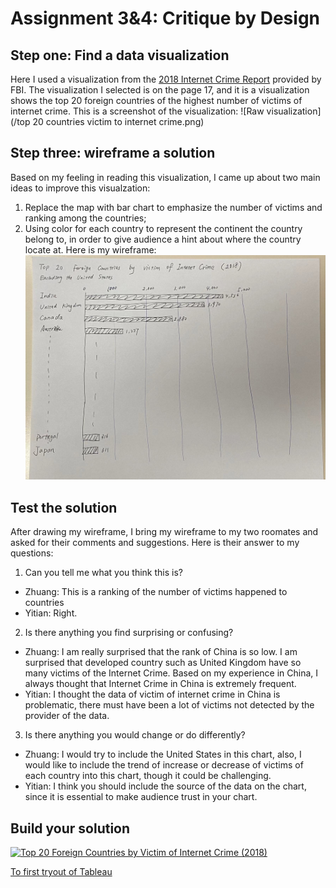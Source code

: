 # Assignment 3&4: Critique by Design

## Step one: Find a data visualization
Here I used a visualization from the [2018 Internet Crime Report](https://www.ic3.gov/Media/PDF/AnnualReport/2018_IC3Report.pdf) provided by FBI.
The visualization I selected is on the page 17, and it is a visualization shows the top 20 foreign countries of the highest number of victims of internet crime.
This is a screenshot of the visualization:
![Raw visualization](/top 20 countries victim to internet crime.png)

## Step three: wireframe a solution
Based on my feeling in reading this visualization, I came up about two main ideas to improve this visualzation:
1. Replace the map with bar chart to emphasize the number of victims and ranking among the countries;
2. Using color for each country to represent the continent the country belong to, in order to give audience a hint about where the country locate at.
Here is my wireframe:
![Wireframe](/20211107_wireframe.jpeg)

## Test the solution
After drawing my wireframe, I bring my wireframe to my two roomates and asked for their comments and suggestions.
Here is their answer to my questions:
1. Can you tell me what you think this is?
* Zhuang: This is a ranking of the number of victims happened to countries
* Yitian: Right.
2. Is there anything you find surprising or confusing?
* Zhuang: I am really surprised that the rank of China is so low. I am surprised that developed country such as United Kingdom have so many victims of the Internet Crime. Based on my experience in China, I always thought that Internet Crime in China is extremely frequent.
* Yitian: I thought the data of victim of internet crime in China is problematic, there must have been a lot of victims not detected by the provider of the data.
3. Is there anything you would change or do differently?
* Zhuang: I would try to include the United States in this chart, also, I would like to include the trend of increase or decrease of victims of each country into this chart, though it could be challenging.
* Yitian: I think you should include the source of the data on the chart, since it is essential to make audience trust in your chart.

## Build your solution

<div class='tableauPlaceholder' id='viz1636340862234' style='position: relative'><noscript><a href='#'><img alt='Top 20 Foreign Countries by Victim of Internet Crime (2018) ' src='https:&#47;&#47;public.tableau.com&#47;static&#47;images&#47;In&#47;InternetCrimeVictim&#47;Sheet1&#47;1_rss.png' style='border: none' /></a></noscript><object class='tableauViz'  style='display:none;'><param name='host_url' value='https%3A%2F%2Fpublic.tableau.com%2F' /> <param name='embed_code_version' value='3' /> <param name='site_root' value='' /><param name='name' value='InternetCrimeVictim&#47;Sheet1' /><param name='tabs' value='no' /><param name='toolbar' value='yes' /><param name='static_image' value='https:&#47;&#47;public.tableau.com&#47;static&#47;images&#47;In&#47;InternetCrimeVictim&#47;Sheet1&#47;1.png' /> <param name='animate_transition' value='yes' /><param name='display_static_image' value='yes' /><param name='display_spinner' value='yes' /><param name='display_overlay' value='yes' /><param name='display_count' value='yes' /><param name='language' value='en-US' /><param name='filter' value='publish=yes' /></object></div>
<script type='text/javascript'>                    
  var divElement = document.getElementById('viz1636340862234');                   
  var vizElement = divElement.getElementsByTagName('object')[0];                    
  vizElement.style.width='100%';vizElement.style.height=(divElement.offsetWidth*0.75)+'px';                    
  var scriptElement = document.createElement('script');                    
  scriptElement.src = 'https://public.tableau.com/javascripts/api/viz_v1.js';                    
  vizElement.parentNode.insertBefore(scriptElement, vizElement);                
</script>


[To first tryout of Tableau](/Tableau.md)
